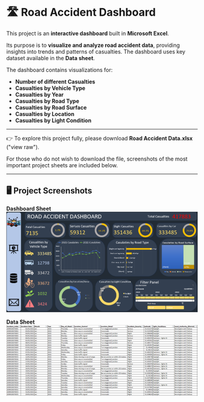 # 🛣️ Road Accident Dashboard

This project is an **interactive dashboard** built in **Microsoft Excel**.

Its purpose is to **visualize and analyze road accident data**, providing insights into trends and patterns of casualties. The dashboard uses key dataset available in the **Data sheet**.

The dashboard contains visualizations for:  
- **Number of different Casualties**  
- **Casualties by Vehicle Type**  
- **Casualties by Year**  
- **Casualties by Road Type**  
- **Casualties by Road Surface**  
- **Casualties by Location**  
- **Casualties by Light Condition**  

---

👉 To explore this project fully, please download **Road Accident Data.xlsx** ("view raw").

For those who do not wish to download the file, screenshots of the most important project sheets are included below.

---

## 🖥️ Project Screenshots

**Dashboard Sheet**  
![Road Accident Dashboard Screenshot](Road%20Accident%20Dashboard%20Screenshot.png)

**Data Sheet**  
![Data Screenshot](Data%20Screenshot.png)
